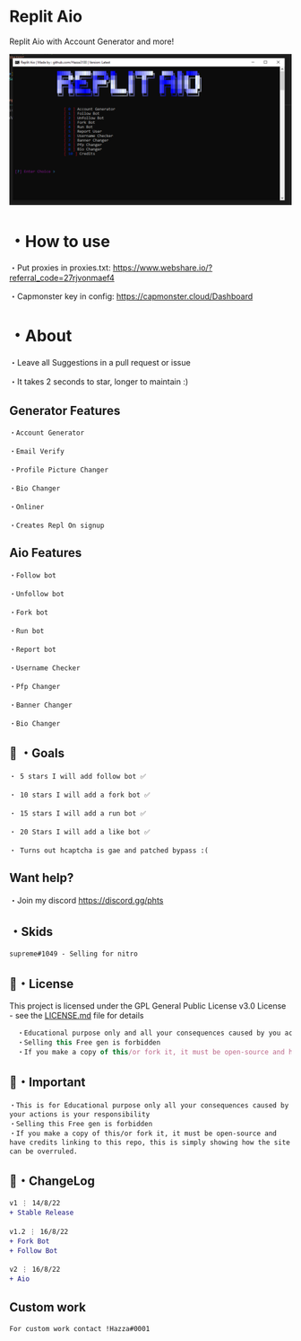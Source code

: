 # Replit Aio
Replit Aio with Account Generator and more!


![Screenshot](aio.png)


# ・How to use
・Put proxies in proxies.txt: https://www.webshare.io/?referral_code=27rjvonmaef4

・Capmonster key in config: https://capmonster.cloud/Dashboard

# ・About

・Leave all Suggestions in a pull request or issue

・It takes 2 seconds to star, longer to maintain :)

## Generator Features
```
・Account Generator

・Email Verify

・Profile Picture Changer

・Bio Changer

・Onliner

・Creates Repl On signup

```

## Aio Features

```
・Follow bot

・Unfollow bot

・Fork bot

・Run bot

・Report bot

・Username Checker

・Pfp Changer

・Banner Changer

・Bio Changer
```


 ## 🥅 ・Goals
```
・ 5 stars I will add follow bot ✅

・ 10 stars I will add a fork bot ✅

・ 15 stars I will add a run bot ✅

・ 20 Stars I will add a like bot ✅

・ Turns out hcaptcha is gae and patched bypass :(
```

## Want help?
・Join my discord
https://discord.gg/phts


## ・Skids
```
supreme#1049 - Selling for nitro
```


## 📄・License

This project is licensed under the GPL General Public License v3.0 License - see the [LICENSE.md](./LICENSE) file for details
```js
  ・Educational purpose only and all your consequences caused by you actions is your responsibility
  ・Selling this Free gen is forbidden
  ・If you make a copy of this/or fork it, it must be open-source and have credits linking to this repo
```

## 📄・Important
```
・This is for Educational purpose only all your consequences caused by your actions is your responsibility 
・Selling this Free gen is forbidden 
・If you make a copy of this/or fork it, it must be open-source and have credits linking to this repo, this is simply showing how the site can be overruled.
```

## 💭・ChangeLog

```diff
v1 ⋮ 14/8/22
+ Stable Release

v1.2 ⋮ 16/8/22
+ Fork Bot
+ Follow Bot

v2 ⋮ 16/8/22
+ Aio
```


## Custom work
```
For custom work contact !Hazza#0001
```






